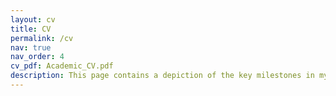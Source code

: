 ```yaml
---
layout: cv
title: CV
permalink: /cv
nav: true
nav_order: 4
cv_pdf: Academic_CV.pdf
description: This page contains a depiction of the key milestones in my career. Check the full version using the button on the right.
---
```

